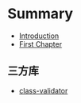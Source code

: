 # Summary

* [Introduction](README.md)
* [First Chapter](chapter1.md)

## 三方库

* [class-validator](https://github.com/typestack/class-validator)



